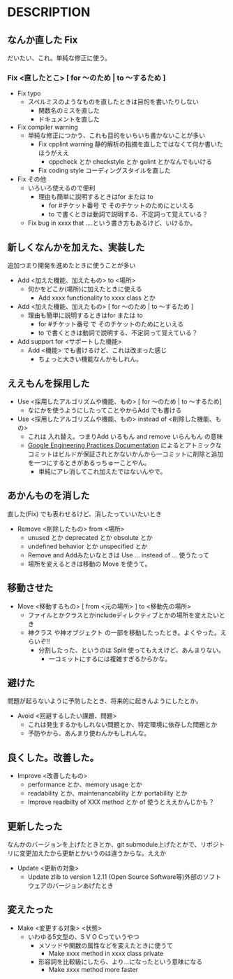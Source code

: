 # DESCRIPTION

## なんか直した Fix

だいたい、これ。単純な修正に使う。

### Fix <直したとこ> [ for 〜のため | to 〜するため ]

- Fix typo
    - スペルミスのようなものを直したときは目的を書いたりしない
        - 関数名のミスを直した
        - ドキュメントを直した
- Fix compiler warning
    - 単純な修正につかう、これも目的をいちいち書かないことが多い
        - Fix cpplint warning 静的解析の指摘を直したではなくて何か書いたほうがええ
            - cppcheck とか checkstyle とか golint とかなんでもいける
        - Fix coding style コーディングスタイルを直した
- Fix その他
    - いろいろ使えるので便利
    	- 理由も簡単に説明するときはfor または to
            - for #チケット番号 で そのチケットのためにといえる
            - to で書くときは動詞で説明する、不定詞って覚えている？
    - Fix bug in xxxx that ....という書き方もあるけど、いけるか。

## 新しくなんかを加えた、実装した

追加つまり開発を進めたときに使うことが多い

- Add <加えた機能、加えたもの> to <場所>
    - 何かをどこか(場所)に加えたときに使える
        - Add xxxx functionality to xxxx class とか 
- Add <加えた機能、加えたもの> [ for 〜のため | to 〜するため ]
    - 理由も簡単に説明するときはfor または to
        - for #チケット番号 で そのチケットのためにといえる
        - to で書くときは動詞で説明する、不定詞って覚えている？ 
- Add support for <サポートした機能> 
    - Add <機能> でも書けるけど、これは改まった感じ
        - ちょっと大きい機能なんかもしれん。
	
## ええもんを採用した

- Use <採用したアルゴリズムや機能、もの> [ for 〜のため | to 〜するため]
    - なにかを使うようにしたってことやからAdd でも書ける
- Use <採用したアルゴリズムや機能、もの> instead of <削除した機能、もの>
    - これは 入れ替え。つまりAdd いるもん and remove いらんもん の意味
    - [Google Engineering Practices Documentation](https://google.github.io/eng-practices/) によるとアトミックなコミットはビルドが保証されとかないかんから一コミットに削除と追加を一つにするときがあるっちゅーことやん。
        - 単純にアレ消してこれ加えたではないんやで。
 
## あかんものを消した

 直した(Fix) でも表わせるけど、消したっていいたいとき

- Remove <削除したもの> from <場所>
    - unused とか deprecated とか obsolute とか
    - undefined behavior とか unspecified とか 
    - Remove and Addみたいなときは Use ... instead of ... 使うたって
	- 場所を変えるときは移動の Move を使うて。

## 移動させた

- Move <移動するもの> [ from <元の場所> ] to <移動先の場所> 
    -  ファイルとかクラスとかincludeディレクティブとかの場所を変えたいとき
    -  神クラス や神オブジェクト の一部を移動したったとき。よくやった。えらいぞ!!
        - 分割したった、というのは Split 使ってもええけど、あんまりない。
            - 一コミットにするには複雑すぎるからかな。

## 避けた

問題が起らないように予防したとき、将来的に起きんようにしたとか。

- Avoid <回避するしたい課題、問題>
    - これは発生するかもしれない問題とか、特定環境に依存した問題とか
	- 予防やから、あんまり使わんかもしれんな。

## 良くした。改善した。

- Improve <改善したもの>
    - performance とか、memory usage とか
    - readability とか、maintenancability とか portability とか
    - Improve readbilty of XXX method とか of 使うとええかんじかも？

## 更新したった

なんかのバージョンを上げたときとか、git submodule上げたとかで、リポジトリに変更加えたから更新とかいうのは違うからな。ええか

- Update <更新の対象>
    - Update zlib to version 1.2.11 (Open Source Software等)外部のソフトウェアのバージョンあげたとき

## 変えたった

- Make <変更する対象> <状態>
    - いわゆる5文型の、S V O Cっていうやつ
    	- メソッドや関数の属性などを変えたときに使うて
            - Make xxxx method in xxxx class private
        - 形容詞を比較級にしたら、より...になったという意味になる
            - Make xxxx method more faster


